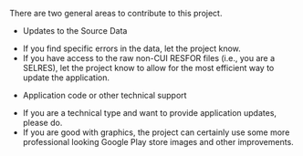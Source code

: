 There are two general areas to contribute to this project.

* Updates to the Source Data
- If you find specific errors in the data, let the project know.
- If you have access to the raw non-CUI RESFOR files (i.e., you are a SELRES), let the project know to allow for the most efficient way to update the application.

* Application code or other technical support
- If you are a technical type and want to provide application updates, please do.
- If you are good with graphics, the project can certainly use some more professional looking Google Play store images and other improvements.
